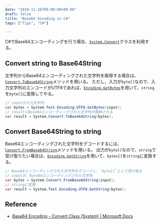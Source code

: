 ```yaml
---
date: "2019-11-26T09:00:00+09:00"
draft: false
title: "Base64 Encoding in C#"
tags: ["Tips", "C#"]

---
```


C#でBase64エンコーディングを行う場合、[`System.Convert`](https://docs.microsoft.com/en-us/dotnet/api/system.convert)クラスを利用する。

## Convert string to Base64String

文字列からBase64エンコーディングされた文字列を取得する場合は、[`Convert.ToBase64String`](https://docs.microsoft.com/en-us/dotnet/api/system.convert.tobase64string)メソッドを用いる。
ただし、入力が`byte[]`なので、入力文字列のエンコードがUTF8であれば、[`Encoding.GetBytes`](https://docs.microsoft.com/en-us/dotnet/api/system.text.encoding.getbytes)を用いて、`string`を`byte[]`に変換してやる。

```csharp
// inputが入力文字列
var bytes = System.Text.Encoding.UTF8.GetBytes(input);
// resultにBase64エンコーディングされた文字列が格納される
var result = System.Convert.ToBase64String(bytes);
```

## Convert Base64String to string

Base64エンコーディングされた文字列をデコードするには、[`Convert.FromBase64String`](https://docs.microsoft.com/en-us/dotnet/api/system.convert.frombase64string?view=netframework-4.8)メソッドを用いる。
出力が`byte[]`なので、`string`で受け取りたい場合は、[`Encoding.GetString`](https://docs.microsoft.com/en-us/dotnet/api/system.text.encoding.getstring?view=netframework-4.8)を用いて、`bytes[]`を`string`に変換する。

```csharp
// Base64エンコーディングされた文字列をデコードし、`byte[]`として受け取る
// inputが、Base64エンコーディングされた文字列
var bytes = System.Convert.FromBase64String(input);
// stringに変換
var result = System.Text.Encoding.UTF8.GetString(bytes);
```

## Reference

- [Base64 Encoding - Convert Class (System) | Microsoft Docs](https://docs.microsoft.com/en-us/dotnet/api/system.convert?view=netframework-4.8#base64-encoding)
